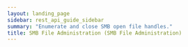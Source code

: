 ```yaml
---
layout: landing_page
sidebar: rest_api_guide_sidebar
summary: "Enumerate and close SMB open file handles."
title: SMB File Administration (SMB File Administration)
---
```

